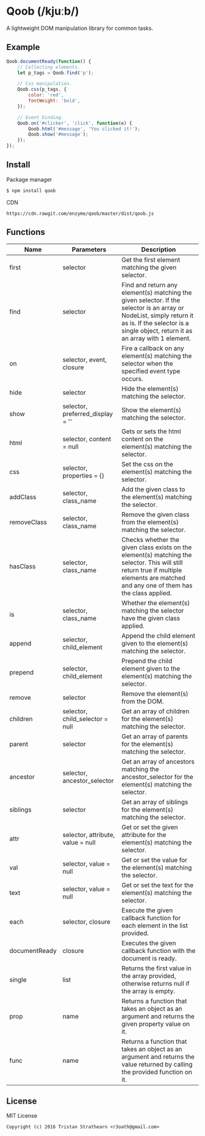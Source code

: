 # Qoob (/kjuːb/)

A lightweight DOM manipulation library for common tasks.

## Example

```javascript
Qoob.documentReady(function() {
    // Collecting elements.
    let p_tags = Qoob.find('p');

    // Css manipulation.
    Qoob.css(p_tags, {
        color: 'red',
        fontWeight: 'bold',
    });

    // Event binding.
    Qoob.on('#clicker', 'click', function(e) {
        Qoob.html('#message', 'You clicked it!');
        Qoob.show('#message');
    });
});
```

## Install

Package manager
```bash
$ npm install qoob
```

CDN
```
https://cdn.rawgit.com/enzyme/qoob/master/dist/qoob.js
```

## Functions

| Name | Parameters | Description |
| --- | --- | --- |
| first | selector | Get the first element matching the given selector.|
| find | selector | Find and return any element(s) matching the given selector. If the selector is an array or NodeList, simply return it as is. If the selector is a single object, return it as an array with 1 element. |
| on | selector, event, closure | Fire a callback on any element(s) matching the selector when the specified event type occurs. |
| hide | selector | Hide the element(s) matching the selector. |
| show | selector, preferred_display = '' | Show the element(s) matching the selector. |
| html | selector, content = null | Gets or sets the html content on the element(s) matching the selector. |
| css | selector, properties = {} | Set the css on the element(s) matching the selector. |
| addClass | selector, class_name | Add the given class to the element(s) matching the selector. |
| removeClass | selector, class_name | Remove the given class from the element(s) matching the selector. |
| hasClass | selector, class_name | Checks whether the given class exists on the element(s) matching the selector. This will still return true if multiple elements are matched and any one of them has the class applied. |
| is | selector, class_name | Whether the element(s) matching the selector have the given class applied. |
| append | selector, child_element | Append the child element given to the element(s) matching the selector. |
| prepend | selector, child_element | Prepend the child element given to the element(s) matching the selector. |
| remove | selector | Remove the element(s) from the DOM. |
| children | selector, child_selector = null | Get an array of children for the element(s) matching the selector. |
| parent | selector | Get an array of parents for the element(s) matching the selector. |
| ancestor | selector, ancestor_selector | Get an array of ancestors matching the ancestor_selector for the element(s) matching the selector. |
| siblings | selector | Get an array of siblings for the element(s) matching the selector. |
| attr | selector, attribute, value = null | Get or set the given attribute for the element(s) matching the selector. |
| val | selector, value = null | Get or set the value for the element(s) matching the selector. |
| text | selector, value = null | Get or set the text for the element(s) matching the selector. |
| each | selector, closure | Execute the given callback function for each element in the list provided. |
| documentReady | closure | Executes the given callback function with the document is ready. |
| single | list | Returns the first value in the array provided, otherwise returns null if the array is empty. |
| prop | name | Returns a function that takes an object as an argument and returns the given property value on it. |
| func | name | Returns a function that takes an object as an argument and returns the value returned by calling the provided function on it. |

## License

MIT License

`Copyright (c) 2016 Tristan Strathearn <r3oath@gmail.com>`
